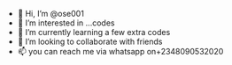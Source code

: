 - 👋 Hi, I’m @ose001
- 👀 I’m interested in ...codes
- 🌱 I’m currently learning a few extra codes
- 💞️ I’m looking to collaborate with friends
- 📫 you can reach me via whatsapp on+2348090532020 

<!---
ose001/ose001 is a ✨ special ✨ repository because its `README.md` (this file) appears on your GitHub profile.
You can click the Preview link to take a look at your changes.
--->
